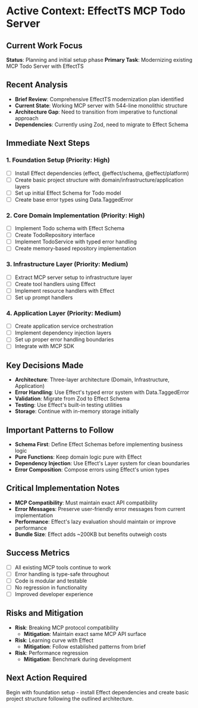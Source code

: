 # Active Context: EffectTS MCP Todo Server

## Current Work Focus
**Status**: Planning and initial setup phase
**Primary Task**: Modernizing existing MCP Todo Server with EffectTS

## Recent Analysis
- **Brief Review**: Comprehensive EffectTS modernization plan identified
- **Current State**: Working MCP server with 544-line monolithic structure
- **Architecture Gap**: Need to transition from imperative to functional approach
- **Dependencies**: Currently using Zod, need to migrate to Effect Schema

## Immediate Next Steps

### 1. Foundation Setup (Priority: High)
- [ ] Install Effect dependencies (effect, @effect/schema, @effect/platform)
- [ ] Create basic project structure with domain/infrastructure/application layers
- [ ] Set up initial Effect Schema for Todo model
- [ ] Create base error types using Data.TaggedError

### 2. Core Domain Implementation (Priority: High)
- [ ] Implement Todo schema with Effect Schema
- [ ] Create TodoRepository interface
- [ ] Implement TodoService with typed error handling
- [ ] Create memory-based repository implementation

### 3. Infrastructure Layer (Priority: Medium)
- [ ] Extract MCP server setup to infrastructure layer
- [ ] Create tool handlers using Effect
- [ ] Implement resource handlers with Effect
- [ ] Set up prompt handlers

### 4. Application Layer (Priority: Medium)
- [ ] Create application service orchestration
- [ ] Implement dependency injection layers
- [ ] Set up proper error handling boundaries
- [ ] Integrate with MCP SDK

## Key Decisions Made
- **Architecture**: Three-layer architecture (Domain, Infrastructure, Application)
- **Error Handling**: Use Effect's typed error system with Data.TaggedError
- **Validation**: Migrate from Zod to Effect Schema
- **Testing**: Use Effect's built-in testing utilities
- **Storage**: Continue with in-memory storage initially

## Important Patterns to Follow
- **Schema First**: Define Effect Schemas before implementing business logic
- **Pure Functions**: Keep domain logic pure with Effect
- **Dependency Injection**: Use Effect's Layer system for clean boundaries
- **Error Composition**: Compose errors using Effect's union types

## Critical Implementation Notes
- **MCP Compatibility**: Must maintain exact API compatibility
- **Error Messages**: Preserve user-friendly error messages from current implementation
- **Performance**: Effect's lazy evaluation should maintain or improve performance
- **Bundle Size**: Effect adds ~200KB but benefits outweigh costs

## Success Metrics
- [ ] All existing MCP tools continue to work
- [ ] Error handling is type-safe throughout
- [ ] Code is modular and testable
- [ ] No regression in functionality
- [ ] Improved developer experience

## Risks and Mitigation
- **Risk**: Breaking MCP protocol compatibility
  - **Mitigation**: Maintain exact same MCP API surface
- **Risk**: Learning curve with Effect
  - **Mitigation**: Follow established patterns from brief
- **Risk**: Performance regression
  - **Mitigation**: Benchmark during development

## Next Action Required
Begin with foundation setup - install Effect dependencies and create basic project structure following the outlined architecture. 
